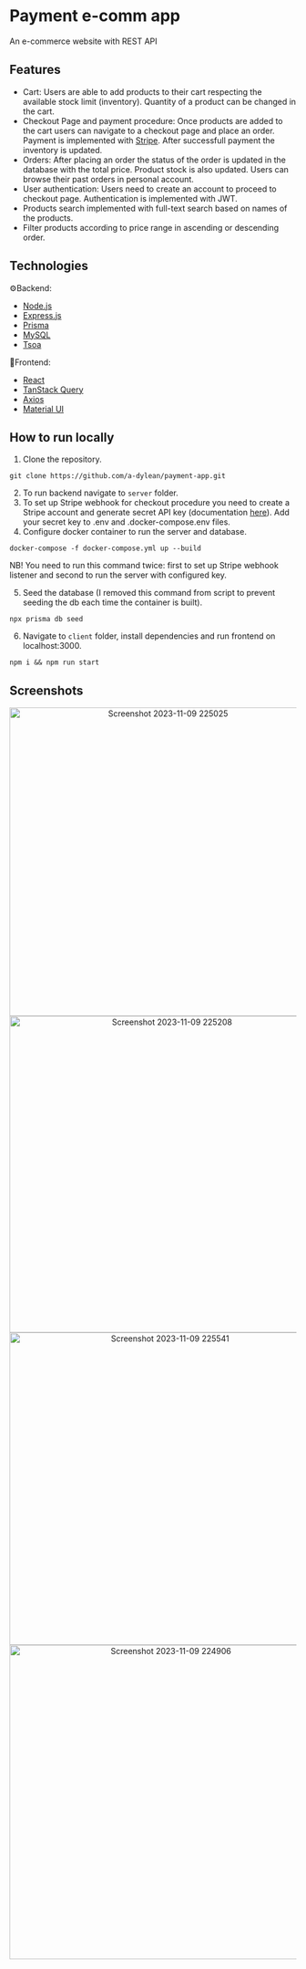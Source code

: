 # Payment e-comm app
An e-commerce website with REST API

## Features ##
* Cart: Users are able to add products to their cart respecting the available stock limit (inventory). Quantity of a product can be changed in the cart.
* Checkout Page and payment procedure: Once products are added to the cart users can navigate to a checkout page and place an order. Payment is implemented with [Stripe](https://stripe.com/en-gb-fr). After successfull payment the inventory is updated. 
* Orders: After placing an order the status of the order is updated in the database with the total price. Product stock is also updated. Users can browse their past orders in personal account.
* User authentication: Users need to create an account to proceed to checkout page. Authentication is implemented with JWT.
* Products search implemented with full-text search based on names of the products.
* Filter products according to price range in ascending or descending order.

## Technologies ##
⚙️Backend:
* [Node.js](https://nodejs.org/en/docs)
* [Express.js](https://expressjs.com/)
* [Prisma](https://www.prisma.io/docs)
* [MySQL](https://www.mysql.com/)
* [Tsoa](https://tsoa-community.github.io/docs/)

🎨Frontend:
* [React](https://react.dev/)
* [TanStack Query](https://tanstack.com/query/latest/docs/react/overview)
* [Axios](https://axios-http.com/docs/intro)
* [Material UI](https://mui.com/material-ui/)

## How to run locally ##
1. Clone the repository.
```
git clone https://github.com/a-dylean/payment-app.git
```
2. To run backend navigate to `server` folder.
3. To set up Stripe webhook for checkout procedure you need to create a Stripe account and generate secret API key (documentation [here](https://stripe.com/docs/keys)). Add your secret key to .env and .docker-compose.env files.
4. Configure docker container to run the server and database.
```
docker-compose -f docker-compose.yml up --build
```
NB! You need to run this command twice: first to set up Stripe webhook listener and second to run the server with configured key.

5. Seed the database (I removed this command from script to prevent seeding the db each time the container is built).
```
npx prisma db seed
```
6. Navigate to `client` folder, install dependencies and run frontend on localhost:3000.
```
npm i && npm run start
```

## Screenshots ##
<p align="center" width="100%">
<img width="541" alt="Screenshot 2023-11-09 225025" src="https://github.com/a-dylean/payment-app/assets/83976465/83dccb85-0159-4d50-aa81-bbdb2b357c4b">
<img width="555" alt="Screenshot 2023-11-09 225208" src="https://github.com/a-dylean/payment-app/assets/83976465/a57fa0c5-d90e-450e-b792-4f5ff5cdaa72">
<img width="548" alt="Screenshot 2023-11-09 225541" src="https://github.com/a-dylean/payment-app/assets/83976465/92faa820-407a-4f82-9691-2df7b4ce87ab">
<img width="551" alt="Screenshot 2023-11-09 224906" src="https://github.com/a-dylean/payment-app/assets/83976465/8b9665ed-3875-44f6-bcef-b331df1f46a2">
</p>
